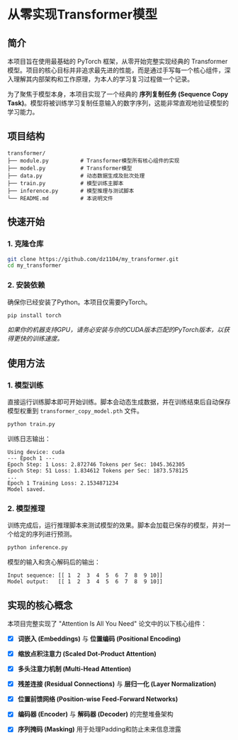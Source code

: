 # 从零实现Transformer模型 

## 简介

本项目旨在使用最基础的 PyTorch 框架，从零开始完整实现经典的 Transformer 模型。项目的核心目标并非追求最先进的性能，而是通过手写每一个核心组件，深入理解其内部架构和工作原理，为本人的学习复习过程做一个记录。

为了聚焦于模型本身，本项目实现了一个经典的 **序列复制任务 (Sequence Copy Task)**。模型将被训练学习复制任意输入的数字序列，这能非常直观地验证模型的学习能力。


## 项目结构

```
transformer/
├── module.py          # Transformer模型所有核心组件的实现
├── model.py           # Transformer模型
├── data.py            # 动态数据生成及批次处理
├── train.py           # 模型训练主脚本
├── inference.py       # 模型推理与测试脚本
└── README.md          # 本说明文件
```

## 快速开始

### 1. 克隆仓库

```bash
git clone https://github.com/dz1104/my_transformer.git
cd my_transformer
```

### 2. 安装依赖

确保你已经安装了Python。本项目仅需要PyTorch。

```bash
pip install torch
```
*如果你的机器支持GPU，请务必安装与你的CUDA版本匹配的PyTorch版本，以获得更快的训练速度。*

## 使用方法

### 1. 模型训练

直接运行训练脚本即可开始训练。脚本会动态生成数据，并在训练结束后自动保存模型权重到 `transformer_copy_model.pth` 文件。

```bash
python train.py
```

训练日志输出：
```
Using device: cuda
--- Epoch 1 ---
Epoch Step: 1 Loss: 2.872746 Tokens per Sec: 1045.362305
Epoch Step: 51 Loss: 1.834612 Tokens per Sec: 1873.578125
...
Epoch 1 Training Loss: 2.1534871234
Model saved.
```

### 2. 模型推理

训练完成后，运行推理脚本来测试模型的效果。脚本会加载已保存的模型，并对一个给定的序列进行预测。

```bash
python inference.py
```

模型的输入和贪心解码后的输出：
```
Input sequence: [[ 1  2  3  4  5  6  7  8  9 10]]
Model output:   [[ 1  2  3  4  5  6  7  8  9 10]]
```


## 实现的核心概念

本项目完整实现了 "Attention Is All You Need" 论文中的以下核心组件：

- [x] **词嵌入 (Embeddings)** 与 **位置编码 (Positional Encoding)**
- [x] **缩放点积注意力 (Scaled Dot-Product Attention)**
- [x] **多头注意力机制 (Multi-Head Attention)**
- [x] **残差连接 (Residual Connections)** 与 **层归一化 (Layer Normalization)**
- [x] **位置前馈网络 (Position-wise Feed-Forward Networks)**
- [x] **编码器 (Encoder)** 与 **解码器 (Decoder)** 的完整堆叠架构
- [x] **序列掩码 (Masking)** 用于处理Padding和防止未来信息泄露

